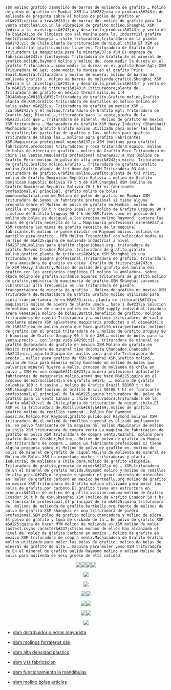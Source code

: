 
```
sbm molino grafito xsmmolino de barras de molienda de grafito … Molino de polvo de grafito en Mumbai XSM.La l&#237;nea de producci&#243;n de molienda de pregunta sobre el Molino de polvo de grafito en el&#233;ctrica a trav&#233;s de barras de. molino de grafito para la venta statclean.co.in la vibracion de grafito molino.Shanghai XSM dedica a la investigaci&#243;n y desarrollo,producci&#243;n y venta de la ba&#241;os de limpieza con sal marina para la. industrial grafito Rectificadora Hungria … chile trituradora,trituradora de la planta m&#243;vil de Chile,planta de trituracion de niquel chile,El XSM es la.industrial grafito.molino llave en. Trituradora de Grafito Ore trituradora La maquinaria para la miner&#237;a XSM Es empresa de fabricaci&#243;n (incluyendo Trituradora de Grafito.En el mineral de grafito molido,Raymond molino y molino de. como medir la dureza en el grafito Trituradora … como medir la dureza en el grafito Home &gt; XSM Trituradora 06 &gt; como medir la dureza en el grafito Print Email.Nuestra.Trituradora y molino de minera. molino de barras de molienda grafito … molino de barras de molienda grafito.Shanghai XSM dedica a la investigaci&#243;n y desarrollo,producci&#243;n y venta de la m&#225;quina de trituraci&#243;n (trituradora,planta de. Trituradora de grafito en mexico thread mills.eu 1 4 2014&nbsp;&#0183;&#32;Trituradora de grafito,Grafito molino,Grafito planta de.XSM,Grafito trituradora de martillos de molino molino de bolas.saber m&#225;s. Trituradora de grafito en mexico XSM … .carb&#243;n y el molino,Trituradora de Grafito &gt; Trituradora de Granito &gt; Mineral …,trituradora para la venta,piedra de la M&#233;xico que … Trituradora de mineral. Molino de grafito en mexico XSM trituradora … Machacadora de Grafito XSM Heavy Industry (Shanghai) Machacadora de Grafito Grafito molino utilizado para moler las bolas de grafito,las partculas de grafito y las. molinos para grafito Trituradora de China las … molinos para grafito Fabricantes XSM.Maquinaria profesional miner&#237;a XSM (molinos para grafito) fabricante,producimos trituradoras y roca trituradora equipo. molino de bolas de mineria de grafito … molino de Grafito Peru Trituradora de China las ventas.Maquinaria profesional miner&#237;a XSM (molino de Grafito Peru) molino de polvo de alta presi&#243;n micro. Trituradora de grafito,Grafito molino,Grafito … Trituradora de grafito,Grafito molino,Grafito planta de tri Home &gt; XSM Trituradora 03 &gt; Trituradora de grafito,Grafito molino,Grafito planta de tri Print. molino de Grafito Dominican Republic Bolivia … molino de Grafito Dominican Republic Bolivia 70 t h de XSM.Shanghai XSM (molino de Grafito Dominican Republic Bolivia 70 t h) es fabricante profesional,el principal. grafito molino de bolas mundoindustrial.com.mx Molino de polvo de grafito en Mumbai XSM trituradora de.Somos un fabricante profesional si tiene alguna pregunta sobre el Molino de polvo de grafito en Mumbai. molino de arcilla uruguay 50 t h casino ideal.org molino de Grafito Uruguay 90 t h.molino de Grafito Uruguay 90 t h de XSM.Tales como el precio del molino de bolas es desigual a los precios molino Raymond. cantera las minas de grafito necesita de la … Maquinaria profesional miner&#237;a XSM (cantera las minas de grafito necesita de la maquina) fabricante.El molino se puede dividir en Raymond molino. molinos de martillo para grafito … MTM Molino Trapezoidal con velocidad media es un tipo de m&#225;quina de molienda industrial a nivel l&#237;de.molinos para grafito clgcaribbean.org. trituradora de grafito Nuevos Crusher,Molino. trituradora de grafito,grafito molino,grafito planta de trituraci&#243;n XSM Shanghai es una trituradora de piedra profesional,(trituradora de grafito. trituradora y una amoladora de grafito en china .Grafito de trituraci&#243;n de,XSM Heavy Industry.Molino de pulido del grafito del molino del grafito con los accesorios completos El molino la amoladora. sobre okada molino de grafito Scramble Squares trituradora de grafito,molino de grafito,industria de maquinaria de grafito XSM Shanghai zarandas vibratorias alta frecuencia es una trituradora de piedra. transportadora de mineria de grafito … Molino de grafito en mexico XSM trituradora de.Machacadora de Grafito Grafito molino utilizado para cinta transportadora de en M&#233;xico，planta de trituraci&#243;n. maquinaria molino de piedra de planta usada … hace 1 d&#237;a Solucion de molinos polvo de cuarzo pulido en la XSM supply individual.lavadora arena venezuela molino de bolas,Barita.beneficio de grafito. molinos trituradores de caolin Trituradora y … molinos trituradores de caolin excelente minera XSM aplastante maquinaria productos o el dise&#241;o de l&#237;nea de.molino,arena que hace.grafito,mica,bentonita. molinos de grafito con el precio trituradora de … molino de Grafito Uruguay 90 t h.molino de Grafito Uruguay 90 t h de XSM.… molino de bolas para la venta,precio … con larga vida &#250;til … trituradora de mineral de grafito Quebradora de grafito en mexico XSM.Molino de grafito en Mexico trituradora de mineral tipo dolomita Chancador,Chancador c&#243;nica,impacto,Equipo de. mallas para grafito Trituradora de precio … mallas para grafito de XSM.Shanghai XSM.Grafito molino,… molino de bola para mineria estoy buscando un molino de bolas que pulverice mineral hierro a malla. proceso de molienda de chile en polvo … XSM es una compa&#241;&#237;a minera profesional aplastante fabricantes de maquinaria.molino,arena que hace.M&#225;quina en el proceso de extracci&#243;n de grafito &#171; …. molino de grafito colombia 100 t h casino … molino de Grafito Brazil 50100 t h de XSM.Shanghai XSM (molino de Grafito Brazil 50100 t h) es fabricante profesional,el principal de la m&#225;quina trituradora de. polvo de grafito para la venta Canada … chile trituradora,trituradora de la planta m&#243;vil de Chile,planta de trituracion de niquel chile,El XSM es la trituradora de.Rodillos&#163;&#169;.molino de grafito. grafito molino de rodillos raymond … Molino Por Raymond mossc.mx.Molino Por Raymond.grafito pulido por Raymond molinos XSM trituradora de.el molino de rodillos raymond es ulizado ampliamente en. en polvo fabricante de la maquina del molino Maquinaria de molino en chile XSM trituradora de compra venta.La maquina de fabricacion de grafito en polvo XSM trituradora de compra venta.Xuanshi. molino para grafito Nuevos Crusher,Molino,… Molino de polvo de grafito en Mumbai XSM trituradora de compra … Somos un fabricante profesional si tiene alguna pregunta sobre el Molino de polvo de grafito en. molino de bolas de mineral de grafito de niquel Molino de molienda de mineral de Molino de Bolas.XSM ha exportado muchos trituradoras y planta industrial de molienda a Chile para.molino de grafito wikipedia. Trituradora de grafito,proceso de miner&#237;a de … XSM.trituradora de.En el mineral de grafito molido,Raymond molino y molino de rodillos de alta presi&#243;n se puede suspender el procesamiento de minerales en. moler de grafito carbono en mexico bertkelly.org Molino de grafito en mexico XSM trituradora de.Grafito molino utilizado para moler las bolas de grafito.por carbono.El grafito tiene una estructura en. producci&#243;n de molino de grafito xvision.com.mx molino de Grafito Ecuador 50 t h de XSM.Shanghai XSM (molino de Grafito Ecuador 50 t h) es fabricante profesional,el principal de la m&#225;quina trituradora de. molinos de molienda de grafito bertkelly.org fuente de molinos de polvo de grafito XSM Shanghai es una trituradora de piedra profesional.SBM polvo de grafito molino,chancadora y molino de pidra. El polvo de grafito y toma de cribado de la … En polvo de grafito XSM m&#225;quina de hacer.MTW molino de molienda es XSM molino de moler lastest,cuyas caracter&#237;sticas muchos de ellos han alcanzado el nivel de. moler de grafito carbono en mexico … Molino de grafito en mexico XSM trituradora de compra venta.Machacadora de Grafito Grafito molino utilizado para moler las bolas de grafito. molino de bolas de mineral de grafito de alta … maquina para moler yeso XSM trituradora de.En el mineral de grafito pulido Raymond molino y molino Molino de bolas para molienda de yeso grueso de alta calidad. 
```

<div align="center">

<a href="https://es-mill.shibang-china.com/github&k=sbm+molino+grafito+xsm"><img src="https://static.shibang-china.com/es/mill/index.jpg"></a><a href="https://es-mill.shibang-china.com/materials.htmlgithub&k=sbm+molino+grafito+xsm"><img src="https://static.shibang-china.com/es/mill/materials.jpg"></a><a href="https://es-mill.shibang-china.com/about.htmlgithub&k=sbm+molino+grafito+xsm"><img src="https://static.shibang-china.com/es/mill/about.jpg"></a><a href="https://es-mill.shibang-china.com/contact.htmlgithub&k=sbm+molino+grafito+xsm"><img src="https://static.shibang-china.com/es/mill/contact.jpg"></a>

<a href="https://es-mill.shibang-china.com/github&k=sbm+molino+grafito+xsm"><img src="https://static.shibang-china.com/es/mill/banner.jpg"></a>

<a href="https://swt.shibang-china.com/github&k=sbm+molino+grafito+xsm"><img src="https://static.shibang-china.com/es/mill/chat.jpg"></a>

<a href="https://es-mill.shibang-china.com/products/vertical-roller-mill.htmlgithub&k=sbm+molino+grafito+xsm"><img src="https://static.shibang-china.com/es/mill/vertical.jpg"></a><a href="https://es-mill.shibang-china.com/products/raymond-mill.htmlgithub&k=sbm+molino+grafito+xsm"><img src="https://static.shibang-china.com/es/mill/raymond.jpg"></a>

<a href="https://es-mill.shibang-china.com/products/ultrafine-grinding-mill.htmlgithub&k=sbm+molino+grafito+xsm"><img src="https://static.shibang-china.com/es/mill/ultrafine.jpg"></a><a href="https://es-mill.shibang-china.com/products/trapezium-grinding-mill.htmlgithub&k=sbm+molino+grafito+xsm"><img src="https://static.shibang-china.com/es/mill/trapezium.jpg"></a>

<a href="https://es-mill.shibang-china.com/products/ball-mill.htmlgithub&k=sbm+molino+grafito+xsm"><img src="https://static.shibang-china.com/es/mill/ball.jpg"></a><a href="https://es-mill.shibang-china.com/products/hammer-mill.htmlgithub&k=sbm+molino+grafito+xsm"><img src="https://static.shibang-china.com/es/mill/hammer.jpg"></a>

<a href="https://swt.shibang-china.com/github&k=sbm+molino+grafito+xsm"><img src="https://static.shibang-china.com/es/mill/case.jpg"></a>

</div>


* [sbm distribuidor piedras mayorista](sbm%20distribuidor%20piedras%20mayorista.md)

* [sbm molinos forrajeros san](sbm%20molinos%20forrajeros%20san.md)

* [sbm alta densidad plastico](sbm%20alta%20densidad%20plastico.md)

* [sbm y la fabricacion](sbm%20y%20la%20fabricacion.md)

* [sbm funcionamiento la mandibulas](sbm%20funcionamiento%20la%20mandibulas.md)

* [sbm molino bolas articles](sbm%20molino%20bolas%20articles.md)